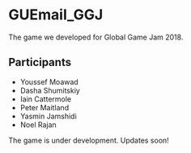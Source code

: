 # GUEmail_GGJ
The game we developed for Global Game Jam 2018.


## Participants

- Youssef Moawad
- Dasha Shumitskiy
- Iain Cattermole
- Peter Maitland
- Yasmin Jamshidi
- Noel Rajan

The game is under development. Updates soon!
